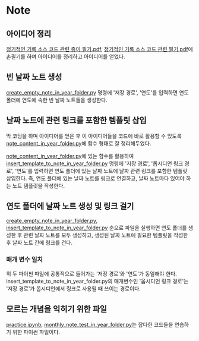 # Note
## 아이디어 정리
[정기적인 기록 소스 코드 관련 종이 필기.pdf](0%20Attachment/연도%20폴더에%20날짜%20노트%20만드는%20프로젝트/정기적인%20기록%20소스%20코드%20관련%20종이%20필기.pdf), [정기적인 기록 소스 코드 관련 필기.pdf](0%20Attachment/연도%20폴더에%20날짜%20노트%20만드는%20프로젝트/정기적인%20기록%20소스%20코드%20관련%20필기.pdf)에 손필기를 하며 아이디어를 정리하고 아이디어를 얻었다.

## 빈 날짜 노트 생성
[create_empty_note_in_year_folder.py](0%20Attachment/연도%20폴더에%20날짜%20노트%20만드는%20프로젝트/create_empty_note_in_year_folder.py) 명령에 '저장 경로', '연도'를 입력하면 연도 폴더에 연도에 속한 빈 날짜 노트들을 생성한다.

## 날짜 노트에 관련 링크를 포함한 템플릿 삽입
막 코딩을 하며 아이디어를 얻은 후 이 아이디어들을 코드에 바로 활용할 수 있도록 [note_content_in_year_folder.py](0%20Attachment/연도%20폴더에%20날짜%20노트%20만드는%20프로젝트/note_content_in_year_folder.py)에 함수 형태로 잘 정리해두었다.

[note_content_in_year_folder.py](0%20Attachment/연도%20폴더에%20날짜%20노트%20만드는%20프로젝트/note_content_in_year_folder.py)에 있는 함수를 활용하여 [insert_template_to_note_in_year_folder.py](0%20Attachment/연도%20폴더에%20날짜%20노트%20만드는%20프로젝트/insert_template_to_note_in_year_folder.py) 명령에 '저장 경로', '옵시디언 링크 경로', '연도'를 입력하면 연도 폴더에 있는 날짜 노트에 날짜 관련 링크를 포함한 템플릿 삽입한다. 즉, 연도 폴더에 있는 날짜 노트를 링크로 연결하고, 날짜 노트마다 있어야 하는 노트 템플릿을 작성한다.

## 연도 폴더에 날짜 노트 생성 및 링크 걸기
[create_empty_note_in_year_folder.py](0%20Attachment/연도%20폴더에%20날짜%20노트%20만드는%20프로젝트/create_empty_note_in_year_folder.py), [insert_template_to_note_in_year_folder.py](0%20Attachment/연도%20폴더에%20날짜%20노트%20만드는%20프로젝트/insert_template_to_note_in_year_folder.py) 순으로 파일을 실행하면 연도 폴더를 생성한 후 관련 날짜 노트를 모두 생성하고, 생성된 날짜 노트에 필요한 템플릿을 작성한 후 날짜 노트 간에 링크를 건다.

### 매개 변수 일치
위 두 파이썬 파일에 공통적으로 들어가는 '저장 경로'와 '연도'가 동일해야 한다. insert_template_to_note_in_year_folder.py의 매개변수인 '옵시디언 링크 경로'는 '저장 경로'가 옵시디언에서 링크로 사용될 때 쓰이는 경로이다.

## 모르는 개념을 익히기 위한 파일
[practice.ipynb](0%20Attachment/연도%20폴더에%20날짜%20노트%20만드는%20프로젝트/practice.ipynb), [monthly_note_test_in_year_folder.py](0%20Attachment/연도%20폴더에%20날짜%20노트%20만드는%20프로젝트/monthly_note_test_in_year_folder.py)는 잡다한 코드들을 연습하기 위한 파이썬 파일이다.
